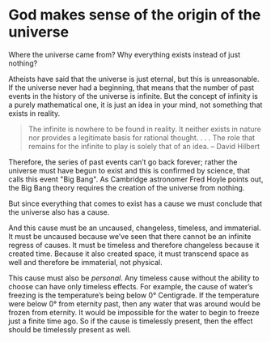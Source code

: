 God makes sense of the origin of the universe
====

Where the universe came from? Why everything exists instead of just nothing?

Atheists have said that the universe is just eternal, but this is unreasonable. If the universe never had a beginning, that means that the number of past events in the history of the universe is infinite. But the concept of infinity is a purely mathematical one, it is just an idea in your mind, not something that exists in reality.

> The infinite is nowhere to be found in reality. It neither exists in nature nor provides a legitimate basis for rational thought. . . . The role that remains for the infinite to play is solely that of an idea. – David Hilbert
 
Therefore, the series of past events can’t go back forever; rather the universe must have begun to exist and this is confirmed by science, that calls this event "Big Bang". As Cambridge astronomer Fred Hoyle points out, the Big Bang theory requires the creation of the universe from nothing.

But since everything that comes to exist has a cause we must conclude that the universe also has a cause.

And this cause must be an uncaused, changeless, timeless, and immaterial. It must be uncaused because we’ve seen that there cannot be an infinite regress of causes. It must be timeless and therefore changeless because it created time. Because it also created space, it must transcend space as well and therefore be immaterial, not physical.

This cause must also be <i>personal</i>. Any timeless cause without the ability to choose can have only timeless effects. For example, the cause of water’s freezing is the temperature’s being below 0° Centigrade. If the temperature were below 0° from eternity past, then any water that was around would be frozen from eternity. It would be impossible for the water to begin to freeze just a finite time ago. So if the cause is timelessly present, then the effect should be timelessly present as well.